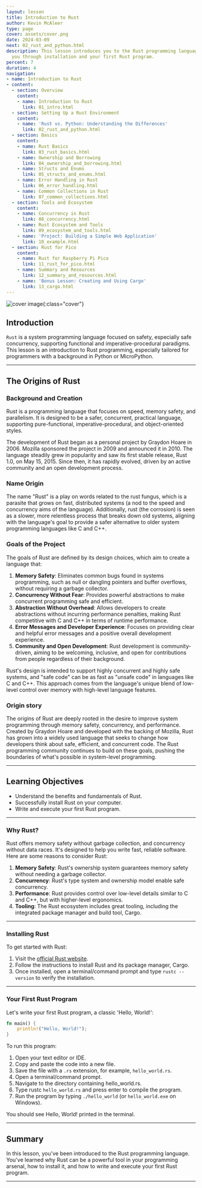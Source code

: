 ```yaml
---
layout: lesson
title: Introduction to Rust
author: Kevin McAleer
type: page
cover: assets/cover.png
date: 2024-03-09
next: 02_rust_and_python.html
description: This lesson introduces you to the Rust programming language, guiding
  you through installation and your first Rust program.
percent: 7
duration: 4
navigation:
- name: Introduction to Rust
- content:
  - section: Overview
    content:
    - name: Introduction to Rust
      link: 01_intro.html
  - section: Setting Up a Rust Environment
    content:
    - name: 'Rust vs. Python: Understanding the Differences'
      link: 02_rust_and_python.html
  - section: Basics
    content:
    - name: Rust Basics
      link: 03_rust_basics.html
    - name: Ownership and Borrowing
      link: 04_ownership_and_borrowing.html
    - name: Structs and Enums
      link: 05_structs_and_enums.html
    - name: Error Handling in Rust
      link: 06_error_handling.html
    - name: Common Collections in Rust
      link: 07_common_collections.html
  - section: Tools and Ecosystem
    content:
    - name: Concurrency in Rust
      link: 08_concurrency.html
    - name: Rust Ecosystem and Tools
      link: 09_ecosystem_and_tools.html
    - name: 'Project: Building a Simple Web Application'
      link: 10_example.html
  - section: Rust for Pico
    content:
    - name: Rust for Raspberry Pi Pico
      link: 11_rust_for_pico.html
    - name: Summary and Resources
      link: 12_summary_and_resources.html
    - name: 'Bonus Lesson: Creating and Using Cargo'
      link: 13_cargo.html
---
```



![cover image]({{page.cover}}){:class="cover"}

## Introduction

`Rust` is a system programming language focused on safety, especially safe concurrency, supporting functional and imperative-procedural paradigms. This lesson is an introduction to Rust programming, especially tailored for programmers with a background in Python or MicroPython.

---

## The Origins of Rust

### Background and Creation

Rust is a programming language that focuses on speed, memory safety, and parallelism. It is designed to be a safer, concurrent, practical language, supporting pure-functional, imperative-procedural, and object-oriented styles.

The development of Rust began as a personal project by Graydon Hoare in 2006. Mozilla sponsored the project in 2009 and announced it in 2010. The language steadily grew in popularity and saw its first stable release, Rust 1.0, on May 15, 2015. Since then, it has rapidly evolved, driven by an active community and an open development process.

### Name Origin

The name "Rust" is a play on words related to the rust fungus, which is a parasite that grows on fast, distributed systems (a nod to the speed and concurrency aims of the language). Additionally, rust (the corrosion) is seen as a slower, more relentless process that breaks down old systems, aligning with the language's goal to provide a safer alternative to older system programming languages like C and C++.

### Goals of the Project

The goals of Rust are defined by its design choices, which aim to create a language that:

1. **Memory Safety**: Eliminates common bugs found in systems programming, such as null or dangling pointers and buffer overflows, without requiring a garbage collector.
2. **Concurrency Without Fear**: Provides powerful abstractions to make concurrent programming safe and efficient.
3. **Abstraction Without Overhead**: Allows developers to create abstractions without incurring performance penalties, making Rust competitive with C and C++ in terms of runtime performance.
4. **Error Messages and Developer Experience**: Focuses on providing clear and helpful error messages and a positive overall development experience.
5. **Community and Open Development**: Rust development is community-driven, aiming to be welcoming, inclusive, and open for contributions from people regardless of their background.

Rust's design is intended to support highly concurrent and highly safe systems, and "safe code" can be as fast as "unsafe code" in languages like C and C++. This approach comes from the language's unique blend of low-level control over memory with high-level language features.

### Origin story

The origins of Rust are deeply rooted in the desire to improve system programming through memory safety, concurrency, and performance. Created by Graydon Hoare and developed with the backing of Mozilla, Rust has grown into a widely used language that seeks to change how developers think about safe, efficient, and concurrent code. The Rust programming community continues to build on these goals, pushing the boundaries of what's possible in system-level programming.

---

## Learning Objectives

- Understand the benefits and fundamentals of Rust.
- Successfully install Rust on your computer.
- Write and execute your first Rust program.

---

### Why Rust?

Rust offers memory safety without garbage collection, and concurrency without data races. It's designed to help you write fast, reliable software. Here are some reasons to consider Rust:

1. **Memory Safety**: Rust's ownership system guarantees memory safety without needing a garbage collector.
1. **Concurrency**: Rust's type system and ownership model enable safe concurrency.
1. **Performance**: Rust provides control over low-level details similar to C and C++, but with higher-level ergonomics.
1. **Tooling**: The Rust ecosystem includes great tooling, including the integrated package manager and build tool, Cargo.

---

### Installing Rust

To get started with Rust:

1. Visit the [official Rust website](https://www.rust-lang.org/learn/get-started).
1. Follow the instructions to install Rust and its package manager, Cargo.
1. Once installed, open a terminal/command prompt and type `rustc --version` to verify the installation.

---

### Your First Rust Program

Let's write your first Rust program, a classic 'Hello, World!':

```rust
fn main() {
    println!("Hello, World!");
}
```

To run this program:

1. Open your text editor or IDE.
1. Copy and paste the code into a new file.
1. Save the file with a `.rs` extension, for example, `hello_world.rs`.
1. Open a terminal/command prompt.
1. Navigate to the directory containing hello_world.rs.
1. Type rustc `hello_world.rs` and press enter to compile the program.
1. Run the program by typing `./hello_world` (or `hello_world.exe` on Windows).

You should see Hello, World! printed in the terminal.

---

## Summary

In this lesson, you've been introduced to the Rust programming language. You've learned why Rust can be a powerful tool in your programming arsenal, how to install it, and how to write and execute your first Rust program.

---
